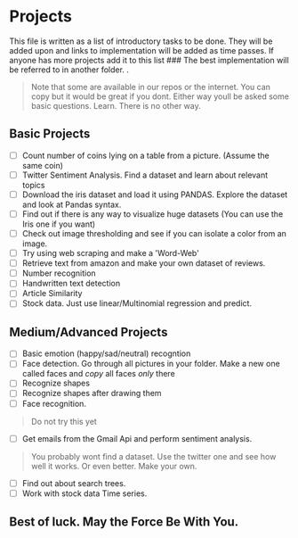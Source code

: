 # Projects 

This file is written as a list of introductory tasks to be done. They will be added upon and links to implementation will be added as time passes. 
If anyone has more projects add it to this list ### The best implementation will be referred to in another folder. 
.
> Note that some are available in our repos or the internet. You can copy but it would be great if you dont. Either way youll be asked some basic questions. Learn. There is no other way.


## Basic Projects

- [ ] Count number of coins lying on a table from a picture. (Assume the same coin)
- [ ] Twitter Sentiment Analysis. Find a dataset and learn about relevant topics
- [ ] Download the iris dataset and load it using PANDAS. Explore the dataset and look at Pandas syntax.
- [ ] Find out if there is any way to visualize huge datasets (You can use the Iris one if you want)
- [ ] Check out image thresholding and see if you can isolate a color from an image.
- [ ] Try using web scraping and make a 'Word-Web'
- [ ] Retrieve text from amazon and make your own dataset of reviews. 
- [ ] Number recognition
- [ ] Handwritten text detection
- [ ] Article Similarity
- [ ] Stock data. Just use linear/Multinomial regression and predict.

## Medium/Advanced Projects 

- [ ] Basic emotion (happy/sad/neutral) recogntion
- [ ] Face detection. Go through all pictures in your folder. Make a new one called faces and *copy* all faces *only* there
- [ ] Recognize shapes 
- [ ] Recognize shapes after drawing them
- [ ] Face recognition. 
> Do not try this yet
- [ ] Get emails from the Gmail Api and perform sentiment analysis. 
> You probably wont find a dataset. Use the twitter one and see how well it works. Or even better. Make your own.
- [ ] Find out about search trees.
- [ ] Work with stock data Time series.

## Best of luck. May the Force Be With You.
